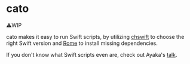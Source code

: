 # cato

⚠️WIP

cato makes it easy to run Swift scripts, by utilizing
[chswift][1] to choose the right Swift version and [Rome][2] to
install missing dependencies.

If you don't know what Swift scripts even are, check out Ayaka's
[talk][3].

[1]: https://github.com/neonichu/chswift
[2]: https://github.com/neonichu/Rome
[3]: https://speakerdeck.com/ayanonagon/swift-scripting
